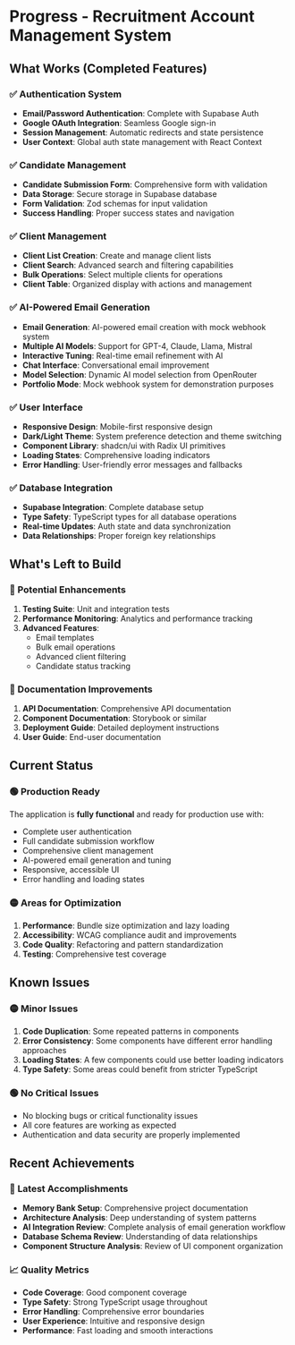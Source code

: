 # Progress - Recruitment Account Management System

## What Works (Completed Features)

### ✅ Authentication System
- **Email/Password Authentication**: Complete with Supabase Auth
- **Google OAuth Integration**: Seamless Google sign-in
- **Session Management**: Automatic redirects and state persistence
- **User Context**: Global auth state management with React Context

### ✅ Candidate Management
- **Candidate Submission Form**: Comprehensive form with validation
- **Data Storage**: Secure storage in Supabase database
- **Form Validation**: Zod schemas for input validation
- **Success Handling**: Proper success states and navigation

### ✅ Client Management
- **Client List Creation**: Create and manage client lists
- **Client Search**: Advanced search and filtering capabilities
- **Bulk Operations**: Select multiple clients for operations
- **Client Table**: Organized display with actions and management

### ✅ AI-Powered Email Generation
- **Email Generation**: AI-powered email creation with mock webhook system
- **Multiple AI Models**: Support for GPT-4, Claude, Llama, Mistral
- **Interactive Tuning**: Real-time email refinement with AI
- **Chat Interface**: Conversational email improvement
- **Model Selection**: Dynamic AI model selection from OpenRouter
- **Portfolio Mode**: Mock webhook system for demonstration purposes

### ✅ User Interface
- **Responsive Design**: Mobile-first responsive design
- **Dark/Light Theme**: System preference detection and theme switching
- **Component Library**: shadcn/ui with Radix UI primitives
- **Loading States**: Comprehensive loading indicators
- **Error Handling**: User-friendly error messages and fallbacks

### ✅ Database Integration
- **Supabase Integration**: Complete database setup
- **Type Safety**: TypeScript types for all database operations
- **Real-time Updates**: Auth state and data synchronization
- **Data Relationships**: Proper foreign key relationships

## What's Left to Build

### 🔄 Potential Enhancements
1. **Testing Suite**: Unit and integration tests
2. **Performance Monitoring**: Analytics and performance tracking
3. **Advanced Features**: 
   - Email templates
   - Bulk email operations
   - Advanced client filtering
   - Candidate status tracking

### 🔄 Documentation Improvements
1. **API Documentation**: Comprehensive API documentation
2. **Component Documentation**: Storybook or similar
3. **Deployment Guide**: Detailed deployment instructions
4. **User Guide**: End-user documentation

## Current Status

### 🟢 Production Ready
The application is **fully functional** and ready for production use with:
- Complete user authentication
- Full candidate submission workflow
- Comprehensive client management
- AI-powered email generation and tuning
- Responsive, accessible UI
- Error handling and loading states

### 🟡 Areas for Optimization
1. **Performance**: Bundle size optimization and lazy loading
2. **Accessibility**: WCAG compliance audit and improvements
3. **Code Quality**: Refactoring and pattern standardization
4. **Testing**: Comprehensive test coverage

## Known Issues

### 🟡 Minor Issues
1. **Code Duplication**: Some repeated patterns in components
2. **Error Consistency**: Some components have different error handling approaches
3. **Loading States**: A few components could use better loading indicators
4. **Type Safety**: Some areas could benefit from stricter TypeScript

### 🟢 No Critical Issues
- No blocking bugs or critical functionality issues
- All core features are working as expected
- Authentication and data security are properly implemented

## Recent Achievements

### 🎉 Latest Accomplishments
- **Memory Bank Setup**: Comprehensive project documentation
- **Architecture Analysis**: Deep understanding of system patterns
- **AI Integration Review**: Complete analysis of email generation workflow
- **Database Schema Review**: Understanding of data relationships
- **Component Structure Analysis**: Review of UI component organization

### 📈 Quality Metrics
- **Code Coverage**: Good component coverage
- **Type Safety**: Strong TypeScript usage throughout
- **Error Handling**: Comprehensive error boundaries
- **User Experience**: Intuitive and responsive design
- **Performance**: Fast loading and smooth interactions

